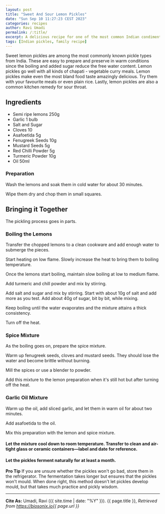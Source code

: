 ```yaml
---
layout: post
title: "Sweet And Sour Lemon Pickles"
date: "Sun Sep 10 11:27:23 CEST 2023"
categories: recipes
author: Ravi Umadi
permalink: /:title/
excerpt: A delicious recipe for one of the most common Indian condiments, the lemon pickles.
tags: [Indian pickles, family recipe]
---
```


Sweet lemon pickles are among the most commonly known pickle types from India. These are easy to prepare and preserve in warm conditions since the boiling and added sugar reduce the free water content. Lemon pickles go well with all kinds of chapati - vegetable curry meals. Lemon pickles make even the most bland food taste amazingly delicious. Try them with your favourite meals or even plain rice. Lastly, lemon pickles are also a common kitchen remedy for sour throat. 

## Ingredients 
- Semi ripe lemons 250g
- Garlic 1 bulb
- Salt and Sugar
- Cloves 10
- Asafoetida 5g
- Fenugreek Seeds 10g
- Mustard Seeds 5g
- Red Chilli Powder 5g
- Turmeric Powder 10g
- Oil 50ml

### Preparation

Wash the lemons and soak them in cold water for about 30 minutes. 

Wipe them dry and chop them in small squares. 

## Bringing it Together 
The pickling process goes in parts.

###  Boiling the Lemons
Transfer the chopped lemons to a clean cookware and add enough water to submerge the pieces. 

Start heating on low flame. Slowly increase the heat to bring them to boiling temperature. 

Once the lemons start boiling, maintain slow boiling at low to medium flame. 

Add turmeric and chill powder and mix by stirring. 

Add salt and sugar and mix by stirring. Start with about 10g of salt and add more as you test. Add about 40g of sugar, bit by bit, while mixing.

Keep boiling until the water evaporates and the mixture attains a thick consistency. 

Turn off the heat. 

### Spice Mixture
As the boiling goes on, prepare the spice mixture. 

Warm up fenugreek seeds, cloves and mustard seeds. They should lose the water and become brittle without burning. 

Mill the spices or use a blender to powder. 

Add this mixture to the lemon preparation when it's still hot but after turning off the heat. 

### Garlic Oil Mixture 

Warm up the oil, add sliced garlic, and let them in warm oil for about two minutes. 

Add asafoetida to the oil. 

Mix this preparation with the lemon and spice mixture. 

#### Let the mixture cool down to room temperature. Transfer to clean and air-tight glass or ceramic containers—label and date for reference.

#### Let the pickles ferment naturally for at least a month.

**Pro Tip** If you are unsure whether the pickles won't go bad, store them in the refrigerator. The fermentation takes longer but ensures that the pickles won't mould. When done right, this method doesn't let pickles develop mould, but that takes much practice and pickly wisdom. 

-----------

**Cite As:**  Umadi, Ravi ({{ site.time | date: "%Y" }}). {{ page.title }},  _Retrieved from https://biosonix.io{{ page.url }}_
